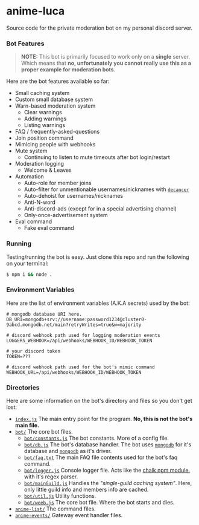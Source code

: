 # anime-luca
Source code for the private moderation bot on my personal discord server.

### Bot Features
> **NOTE:**
> This bot is primarily focused to work only on a __single__ server. Which means that **no, unfortunately you cannot really use this as a proper example for moderation bots.**

Here are the bot features available so far:
- Small caching system
- Custom small database system
- Warn-based moderation system
	- Clear warnings
	- Adding warnings
	- Listing warnings
- FAQ / frequently-asked-questions
- Join position command
- Mimicing people with webhooks
- Mute system
	- Continuing to listen to mute timeouts after bot login/restart
- Moderation logging
	- Welcome & Leaves
- Automation
	- Auto-role for member joins
	- Auto-filter for unmentionable usernames/nicknames with [`decancer`](https://npm.im/decancer)
	- Auto-dehoist for usernames/nicknames
	- Anti-N-word
	- Anti-discord-ads (except for in a special advertising channel)
	- Only-once-advertisement system
- Eval command
	- Fake eval command

### Running
Testing/running the bot is easy. Just clone this repo and run the following on your terminal:
```bash
$ npm i && node .
```

### Environment Variables
Here are the list of environment variables (A.K.A secrets) used by the bot:
```
# mongodb database URI here.
DB_URI=mongodb+srv://username:password1234@cluster0-9abcd.mongodb.net/main?retryWrites=true&w=majority

# discord webhook path used for logging moderation events
LOGGERS_WEBHOOK=/api/webhooks/WEBHOOK_ID/WEBHOOK_TOKEN

# your discord token
TOKEN=???

# discord webhook path used for the bot's mimic command
WEBHOOK_URL=/api/webhooks/WEBHOOK_ID/WEBHOOK_TOKEN
```

### Directories
Here are some information on the bot's directory and files so you don't get lost:
- [`index.js`](https://github.com/vierofernando/anime-luca/blob/main/index.js) The main entry point for the program. **No, this is not the bot's main file.**
- [`bot/`](https://github.com/vierofernando/anime-luca/tree/main/bot) The core bot files.
	- [`bot/constants.js`](https://github.com/vierofernando/anime-luca/blob/main/bot/constants.js) The bot constants. More of a config file.
	- [`bot/db.js`](https://github.com/vierofernando/anime-luca/blob/main/bot/db.js) The bot's database handler. The bot uses [`mongodb`](https://mongodb.com/) for it's database and [`mongodb`](https://npm.im/mongodb) as it's driver.
	- [`bot/faq.txt`](https://github.com/vierofernando/anime-luca/blob/main/bot/faq.txt) The main FAQ file contents used for the bot's faq command.
	- [`bot/logger.js`](https://github.com/vierofernando/anime-luca/blob/main/bot/logger.js) Console logger file. Acts like the [chalk npm module.](https://npm.im/chalk) with it's regex parser.
	- [`bot/mainGuild.js`](https://github.com/vierofernando/anime-luca/blob/main/bot/mainGuild.js) Handles the *"single-guild caching system"*. Here, only little guild info and members info are cached.
	- [`bot/util.js`](https://github.com/vierofernando/anime-luca/blob/main/bot/util.js) Utility functions.
	- [`bot/weeb.js`](https://github.com/vierofernando/anime-luca/blob/main/bot/weeb.js) The core bot file. Where the bot starts and dies.
- [`anime-list/`](https://github.com/vierofernando/anime-luca/tree/main/anime-list) The command files.
- [`anime-events/`](https://github.com/vierofernando/anime-luca/tree/main/anime-list) Gateway event handler files.
